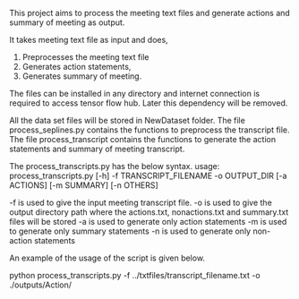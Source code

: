 This project aims to process the meeting text files and generate actions and summary of meeting as output.

It takes meeting text file as input and does,

1. Preprocesses the meeting text file
2. Generates action statements,
3. Generates summary of meeting.

The files can be installed in any directory and internet connection is
required to access tensor flow hub. Later this dependency will be
removed.

All the data set files will be stored in NewDataset folder.
The file process_seplines.py contains the functions to preprocess
the transcript file.
The file process_transcript contains the functions to generate
the action statements and summary of meeting transcript.

The process_transcripts.py has the below syntax.
usage: process_transcripts.py [-h] -f TRANSCRIPT_FILENAME -o OUTPUT_DIR
                              [-a ACTIONS] [-m SUMMARY] [-n OTHERS]

-f is used to give the input meeting transcript file.
-o is used to give the output directory path where the actions.txt,
	nonactions.txt and summary.txt files will be stored
-a is used to generate only action statements
-m is used to generate only summary statements
-n is used to generate only non-action statements

An example of the usage of the script is given below.

python process_transcripts.py -f ../txtfiles/transcript_filename.txt -o ./outputs/Action/


